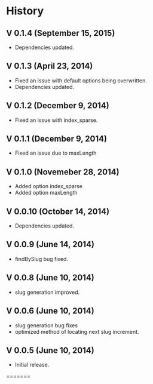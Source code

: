 # History

## V 0.1.4 (September 15, 2015)
* Dependencies updated.

## V 0.1.3 (April 23, 2014)
* Fixed an issue with default options being overwritten.
* Dependencies updated.

## V 0.1.2 (December 9, 2014)
* Fixed an issue with index_sparse.

## V 0.1.1 (December 9, 2014)
* Fixed an issue due to maxLength

## V 0.1.0 (Novemeber 28, 2014)
* Added option index_sparse
* Added option maxLength

## V 0.0.10 (October 14, 2014)
* Dependencies updated.

## V 0.0.9 (June 14, 2014)
* findBySlug bug fixed.

## V 0.0.8 (June 10, 2014)
* slug generation improved.

## V 0.0.6 (June 10, 2014)
* slug generation bug fixes
* optimized method of locating next slug increment.

## V 0.0.5 (June 10, 2014)
* Initial release.

=======
